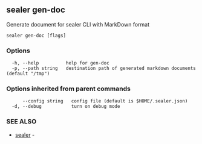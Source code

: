 ## sealer gen-doc

Generate document for sealer CLI with MarkDown format

```
sealer gen-doc [flags]
```

### Options

```
  -h, --help          help for gen-doc
  -p, --path string   destination path of generated markdown documents (default "/tmp")
```

### Options inherited from parent commands

```
      --config string   config file (default is $HOME/.sealer.json)
  -d, --debug           turn on debug mode
```

### SEE ALSO

* [sealer](sealer.md)	 - 

